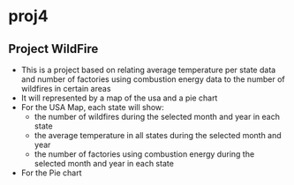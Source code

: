# proj4
## Project WildFire
- This is a project based on relating average temperature per state data and number of factories using combustion energy data to the number of wildfires in certain areas
- It will represented by a map of the usa and a pie chart
- For the USA Map, each state will show:
  * the number of wildfires during the selected month and year in each state
  * the average temperature in all states during the selected month and year
  * the number of factories using combustion energy during the selected month and year in each state
- For the Pie chart
